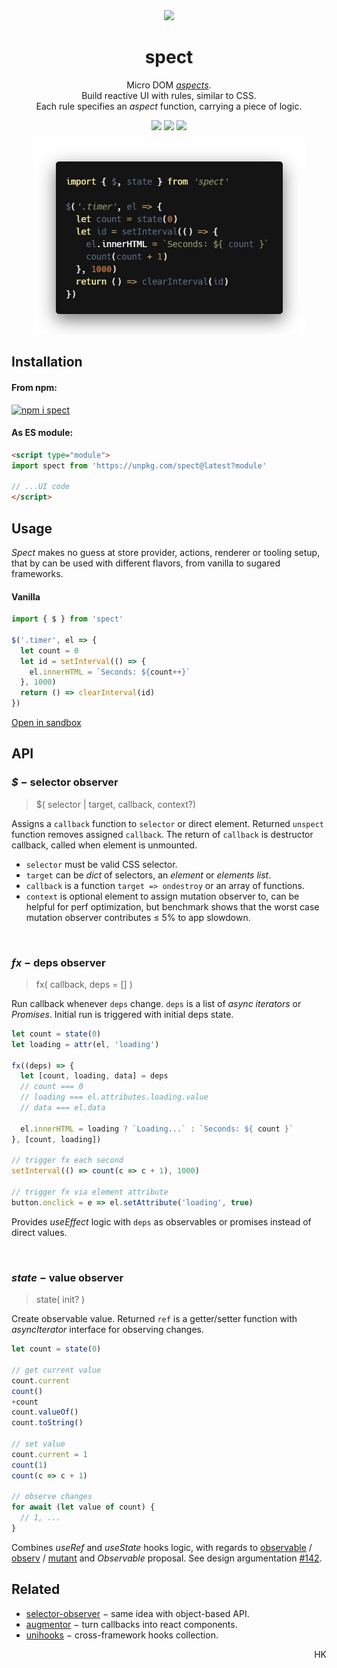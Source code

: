 <div align="center"><img src="https://avatars3.githubusercontent.com/u/53097200?s=200&v=4" width=108 /></div>
<p align="center"><h1 align="center">spect</h1></p>
<p align="center">
  Micro DOM <a href="https://en.wikipedia.org/wiki/Aspect-oriented_programming"><em>aspects</em></a>.<br/>
  Build reactive UI with rules, similar to CSS.<br/>
  Each rule specifies an <em>aspect</em> function, carrying a piece of logic.<br/>
</p>
<p align="center">
  <img src="https://img.shields.io/badge/stability-experimental-yellow"/>
  <a href="https://travis-ci.org/spectjs/spect"><img src="https://travis-ci.org/spectjs/spect.svg?branch=master"/></a>
  <img src="https://img.shields.io/badge/size-%E2%89%A4%E2%80%892.1kb-brightgreen"/>
</p>

<p align="center"><img src="/timer.png" width="435"/></p>

## Installation

#### From npm:

[![npm i spect](https://nodei.co/npm/spect.png?mini=true)](https://npmjs.org/package/spect/)

#### As ES module:

```html
<script type="module">
import spect from 'https://unpkg.com/spect@latest?module'

// ...UI code
</script>
```

## Usage

_Spect_ makes no guess at store provider, actions, renderer or tooling setup, that by can be used with different flavors, from vanilla to sugared frameworks.

#### Vanilla

```js
import { $ } from 'spect'

$('.timer', el => {
  let count = 0
  let id = setInterval(() => {
    el.innerHTML = `Seconds: ${count++}`
  }, 1000)
  return () => clearInterval(id)
})
```

<p><a href="https://codesandbox.io/s/a-stateful-aspect-9pbji">Open in sandbox</a></p>

<!--

#### React-less hooks

```js
import $ from 'spect'
import * as augmentor from 'augmentor'
import hooked from 'enhook'
import setHooks, { useState, useEffect } from 'unihooks'

// init hooks
enhook.use(augmentor)
setHooks(augmentor)

$('#timer', hooked(el => {
  let [count, setCount] = useState(0)
  useEffect(() => {
    let interval = setInterval(() => setCount(count => count + 1), 1000)
    return () => clearInterval(interval)
  }, [])
  el.textContent = `Seconds: ${count}`
}))
```

#### Microfrontends

Pending...

#### Aspect-Oriented DOM

Pending...

-->

## API

### _$_ − selector observer

> $( selector | target, callback, context?)

Assigns a `callback` function to `selector` or direct element. Returned `unspect` function removes assigned `callback`. The return of `callback` is destructor callback, called when element is unmounted.

* `selector` must be valid CSS selector.
* `target` can be _dict_ of selectors, an _element_ or _elements list_.
* `callback` is a function `target => ondestroy` or an array of functions.
* `context` is optional element to assign mutation observer to, can be helpful for perf optimization, but benchmark shows that the worst case mutation observer contributes ≤ 5% to app slowdown.

<br/>

### _fx_ − deps observer

> fx( callback, deps = [] )

Run callback whenever `deps` change. `deps` is a list of _async iterators_ or _Promises_.
Initial run is triggered with initial deps state.

```js
let count = state(0)
let loading = attr(el, 'loading')

fx((deps) => {
  let [count, loading, data] = deps
  // count === 0
  // loading === el.attributes.loading.value
  // data === el.data

  el.innerHTML = loading ? `Loading...` : `Seconds: ${ count }`
}, [count, loading])

// trigger fx each second
setInterval(() => count(c => c + 1), 1000)

// trigger fx via element attribute
button.onclick = e => el.setAttribute('loading', true)
```

Provides _useEffect_ logic with `deps` as observables or promises instead of direct values.

<br/>

### _state_ − value observer

> state( init? )

Create observable value. Returned `ref` is a getter/setter function with _asyncIterator_ interface for observing changes.

```js
let count = state(0)

// get current value
count.current
count()
+count
count.valueOf()
count.toString()

// set value
count.current = 1
count(1)
count(c => c + 1)

// observe changes
for await (let value of count) {
  // 1, ...
}
```

Combines _useRef_ and _useState_ hooks logic, with regards to [observable](https://ghub.io/observable) / [observ](https://ghub.io/observ) / [mutant](https://ghub.io/mutant) and _Observable_ proposal. See design argumentation <a href="https://github.com/spectjs/spect/issues/142">#142</a>.



## Related

* [selector-observer](https://ghub.io/selector-observer) − same idea with object-based API.
* [augmentor](https://ghub.io/augmentor) − turn callbacks into react components.
* [unihooks](https://ghub.io/unihooks) − cross-framework hooks collection.

<p align="right">HK</p>
